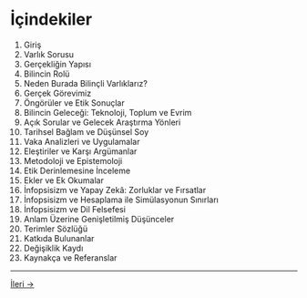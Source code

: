 # İçindekiler

1. Giriş
2. Varlık Sorusu
3. Gerçekliğin Yapısı
4. Bilincin Rolü
5. Neden Burada Bilinçli Varlıklarız?
6. Gerçek Görevimiz
7. Öngörüler ve Etik Sonuçlar
8. Bilincin Geleceği: Teknoloji, Toplum ve Evrim
9. Açık Sorular ve Gelecek Araştırma Yönleri
10. Tarihsel Bağlam ve Düşünsel Soy
11. Vaka Analizleri ve Uygulamalar
12. Eleştiriler ve Karşı Argümanlar
13. Metodoloji ve Epistemoloji
14. Etik Derinlemesine İnceleme
15. Ekler ve Ek Okumalar
16. İnfopsisizm ve Yapay Zekâ: Zorluklar ve Fırsatlar
17. İnfopsisizm ve Hesaplama ile Simülasyonun Sınırları
18. İnfopsisizm ve Dil Felsefesi
19. Anlam Üzerine Genişletilmiş Düşünceler
20. Terimler Sözlüğü
21. Katkıda Bulunanlar
22. Değişiklik Kaydı
23. Kaynakça ve Referanslar

---
<div class="navigation-links"><a href="../01_Giriş/" class="nav-link next-link">İleri →</a>
</div>
